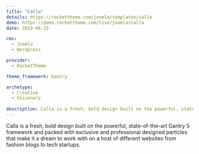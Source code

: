 ```yaml
---
title: "Calla"
details: https://rockettheme.com/joomla/templates/calla
demo: https://demo.rockettheme.com/live/joomla/calla
date: 2019-06-15

cms: 
  - Joomla
  - Wordpress

provider: 
  - RocketTheme

theme_framework: Gantry

archetype:
  - Creative
  - Visionary
  
description: Calla is a fresh, bold design built on the powerful, state-of-the-art Gantry 5 framework.
---
```


Calla is a fresh, bold design built on the powerful, state-of-the-art Gantry 5 framework and packed with exclusive and professional designed particles that make it a dream to work with on a host of different websites from fashion blogs to tech startups.